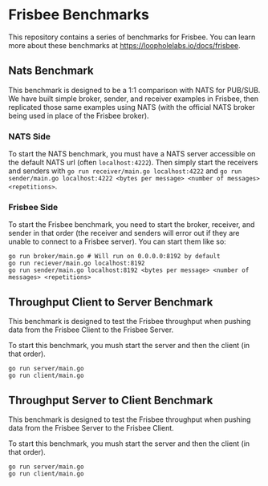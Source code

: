 # Frisbee Benchmarks

This repository contains a series of benchmarks for Frisbee. You can learn more about these benchmarks at https://loopholelabs.io/docs/frisbee.

## Nats Benchmark

This benchmark is designed to be a 1:1 comparison with NATS for PUB/SUB. We have built simple broker, sender, and receiver examples in Frisbee, then
replicated those same examples using NATS (with the official NATS broker being used in place of the Frisbee broker).

### NATS Side

To start the NATS benchmark, you must have a NATS server accessible on the default NATS url (often `localhost:4222`). Then simply start the receivers and senders
with `go run receiver/main.go localhost:4222` and `go run sender/main.go localhost:4222 <bytes per message> <number of messages> <repetitions>`.

### Frisbee Side

To start the Frisbee benchmark, you need to start the broker, receiver, and sender in that order (the receiver and senders will error out if they are unable to 
connect to a Frisbee server). You can start them like so:


```shell
go run broker/main.go # Will run on 0.0.0.0:8192 by default
go run reciever/main.go localhost:8192
go run sender/main.go localhost:8192 <bytes per message> <number of messages> <repetitions>
```

## Throughput Client to Server Benchmark

This benchmark is designed to test the Frisbee throughput when pushing data from the Frisbee Client to the Frisbee Server.

To start this benchmark, you mush start the server and then the client (in that order).

```shell
go run server/main.go
go run client/main.go
```

## Throughput Server to Client Benchmark

This benchmark is designed to test the Frisbee throughput when pushing data from the Frisbee Server to the Frisbee Client.

To start this benchmark, you mush start the server and then the client (in that order).

```shell
go run server/main.go
go run client/main.go
```